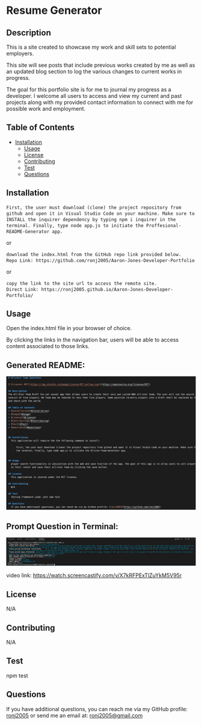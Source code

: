 # Resume Generator
 
## Description

This is a site created to showcase my work and skill sets to potential employers.

This site will see posts that include previous works created by me as well as an updated blog section to log the various changes to current works in progress.

The goal for this portfolio site is for me to journal my progress as a developer. I welcome all users to access and view my current and past projects along with my provided contact information to connect with me for possible work and employment.

## Table of Contents
* [Installation](#Installation)
    * [Usage](#Usage)
    * [License](#License)
    * [Contributing](#Contributing)
    * [Test](#Test)
    * [Questions](#Questions)
    
    
## Installation
    First, the user must download (clone) the project repository from github and open it in Visual Studio Code on your machine. Make sure to INSTALL the inquirer dependency by typing npm i inquirer in the terminal. Finally, type node app.js to initiate the Proffesional-README-Generator app.

or

    download the index.html from the GitHub repo link provided below.
    Repo Link: https://github.com/ronj2005/Aaron-Jones-Developer-Portfolio

or

    copy the link to the site url to access the remote site.
    Direct Link: https://ronj2005.github.io/Aaron-Jones-Developer-Portfolio/
    
## Usage
Open the index.html file in your browser of choice.

By clicking the links in the navigation bar, users will be able to access content associated to those links.


## Generated README:

![alt text](assets/images/Screen_Shot_2021-11-07_at_8.23.58_PM.png)

 

## Prompt Question in Terminal:

![alt text](assets/images/Screen_Shot_2021-11-07_at8.23.07_PM.png)

video link: https://watch.screencastify.com/v/X7kRFPExTlZuYkM5V95r




## License
N/A
## Contributing
N/A
## Test
npm test
## Questions
If you have additional questions, you can reach me via my GitHub profile: [ronj2005](https://github.com/ronj2005)
or 
send me an email at: ronj2005@gmail.com
    